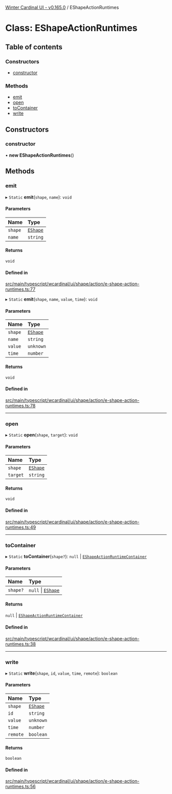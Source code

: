 [Winter Cardinal UI - v0.165.0](../index.md) / EShapeActionRuntimes

# Class: EShapeActionRuntimes

## Table of contents

### Constructors

- [constructor](EShapeActionRuntimes.md#constructor)

### Methods

- [emit](EShapeActionRuntimes.md#emit)
- [open](EShapeActionRuntimes.md#open)
- [toContainer](EShapeActionRuntimes.md#tocontainer)
- [write](EShapeActionRuntimes.md#write)

## Constructors

### constructor

• **new EShapeActionRuntimes**()

## Methods

### emit

▸ `Static` **emit**(`shape`, `name`): `void`

#### Parameters

| Name | Type |
| :------ | :------ |
| `shape` | [`EShape`](../interfaces/EShape.md) |
| `name` | `string` |

#### Returns

`void`

#### Defined in

[src/main/typescript/wcardinal/ui/shape/action/e-shape-action-runtimes.ts:77](https://github.com/winter-cardinal/winter-cardinal-ui/blob/v0.165.0/src/main/typescript/wcardinal/ui/shape/action/e-shape-action-runtimes.ts#L77)

▸ `Static` **emit**(`shape`, `name`, `value`, `time`): `void`

#### Parameters

| Name | Type |
| :------ | :------ |
| `shape` | [`EShape`](../interfaces/EShape.md) |
| `name` | `string` |
| `value` | `unknown` |
| `time` | `number` |

#### Returns

`void`

#### Defined in

[src/main/typescript/wcardinal/ui/shape/action/e-shape-action-runtimes.ts:78](https://github.com/winter-cardinal/winter-cardinal-ui/blob/v0.165.0/src/main/typescript/wcardinal/ui/shape/action/e-shape-action-runtimes.ts#L78)

___

### open

▸ `Static` **open**(`shape`, `target`): `void`

#### Parameters

| Name | Type |
| :------ | :------ |
| `shape` | [`EShape`](../interfaces/EShape.md) |
| `target` | `string` |

#### Returns

`void`

#### Defined in

[src/main/typescript/wcardinal/ui/shape/action/e-shape-action-runtimes.ts:49](https://github.com/winter-cardinal/winter-cardinal-ui/blob/v0.165.0/src/main/typescript/wcardinal/ui/shape/action/e-shape-action-runtimes.ts#L49)

___

### toContainer

▸ `Static` **toContainer**(`shape?`): ``null`` \| [`EShapeActionRuntimeContainer`](../interfaces/EShapeActionRuntimeContainer.md)

#### Parameters

| Name | Type |
| :------ | :------ |
| `shape?` | ``null`` \| [`EShape`](../interfaces/EShape.md) |

#### Returns

``null`` \| [`EShapeActionRuntimeContainer`](../interfaces/EShapeActionRuntimeContainer.md)

#### Defined in

[src/main/typescript/wcardinal/ui/shape/action/e-shape-action-runtimes.ts:38](https://github.com/winter-cardinal/winter-cardinal-ui/blob/v0.165.0/src/main/typescript/wcardinal/ui/shape/action/e-shape-action-runtimes.ts#L38)

___

### write

▸ `Static` **write**(`shape`, `id`, `value`, `time`, `remote`): `boolean`

#### Parameters

| Name | Type |
| :------ | :------ |
| `shape` | [`EShape`](../interfaces/EShape.md) |
| `id` | `string` |
| `value` | `unknown` |
| `time` | `number` |
| `remote` | `boolean` |

#### Returns

`boolean`

#### Defined in

[src/main/typescript/wcardinal/ui/shape/action/e-shape-action-runtimes.ts:56](https://github.com/winter-cardinal/winter-cardinal-ui/blob/v0.165.0/src/main/typescript/wcardinal/ui/shape/action/e-shape-action-runtimes.ts#L56)
